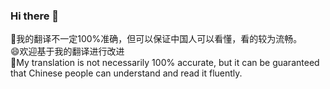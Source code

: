 ### Hi there 👋

🤔我的翻译不一定100%准确，但可以保证中国人可以看懂，看的较为流畅。   
😄欢迎基于我的翻译进行改进  
🤔My translation is not necessarily 100% accurate, but it can be guaranteed that Chinese people can understand and read it fluently.  

<!--
**GodGun968/GodGun968** is a ✨ _special_ ✨ repository because its `README.md` (this file) appears on your GitHub profile.

Here are some ideas to get you started:

- 🔭 I’m currently working on ...
- 🌱 I’m currently learning ...
- 👯 I’m looking to collaborate on ...
- 🤔 I’m looking for help with ...
- 💬 Ask me about ...
- 📫 How to reach me: ...
- 😄 Pronouns: ...
- ⚡ Fun fact: ...
-->
